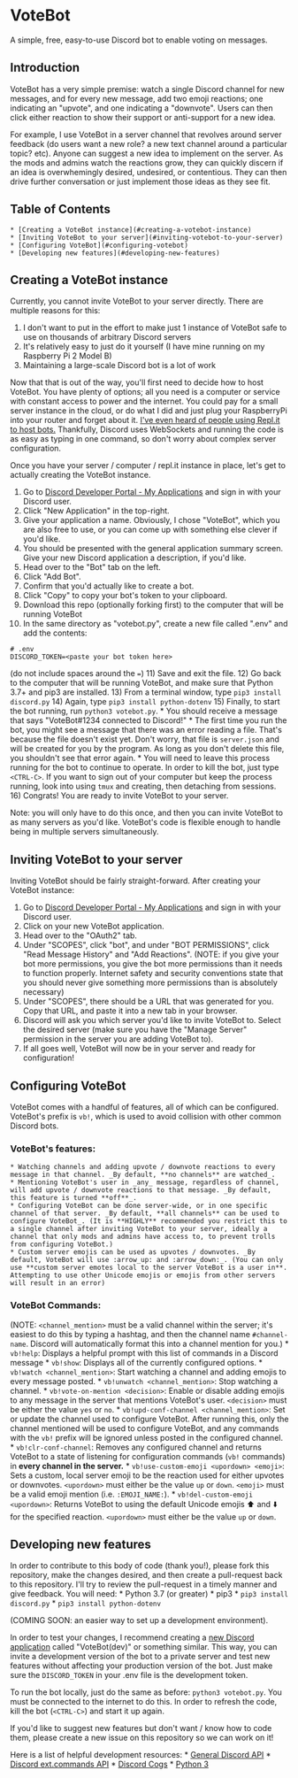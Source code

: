 # VoteBot
A simple, free, easy-to-use Discord bot to enable voting on messages.

## Introduction
VoteBot has a very simple premise: watch a single Discord channel for new messages, and for every new message, add two emoji reactions; one indicating an "upvote", and one indicating a "downvote". Users can then click either reaction to show their support or anti-support for a new idea. 

For example, I use VoteBot in a server channel that revolves around server feedback (do users want a new role? a new text channel around a particular topic? etc). Anyone can suggest a new idea to implement on the server. As the mods and admins watch the reactions grow, they can quickly discern if an idea is overwhemingly desired, undesired, or contentious. They can then drive further conversation or just implement those ideas as they see fit.

## Table of Contents
    * [Creating a VoteBot instance](#creating-a-votebot-instance)
    * [Inviting VoteBot to your server](#inviting-votebot-to-your-server)
    * [Configuring VoteBot](#configuring-votebot)
    * [Developing new features](#developing-new-features)

## Creating a VoteBot instance
Currently, you cannot invite VoteBot to your server directly. There are multiple reasons for this:
1) I don't want to put in the effort to make just 1 instance of VoteBot safe to use on thousands of arbitrary Discord servers
2) It's relatively easy to just do it yourself (I have mine running on my Raspberry Pi 2 Model B)
3) Maintaining a large-scale Discord bot is a lot of work

Now that that is out of the way, you'll first need to decide how to host VoteBot. You have plenty of options; all you need is a computer or service with constant access to power and the internet. You could pay for a small server instance in the cloud, or do what I did and just plug your RaspberryPi into your router and forget about it. [I've even heard of people using Repl.it to host bots.](https://dev.to/fizal619/so-you-want-to-make-a-discord-bot-4f0n) Thankfully, Discord uses WebSockets and running the code is as easy as typing in one command, so don't worry about complex server configuration.

Once you have your server / computer / repl.it instance in place, let's get to actually creating the VoteBot instance.

1) Go to [Discord Developer Portal - My Applications](https://discord.com/developers/applications) and sign in with your Discord user.
2) Click "New Application" in the top-right.
3) Give your application a name. Obviously, I chose "VoteBot", which you are also free to use, or you can come up with something else clever if you'd like.
4) You should be presented with the general application summary screen. Give your new Discord application a description, if you'd like. 
5) Head over to the "Bot" tab on the left.
6) Click "Add Bot".
7) Confirm that you'd actually like to create a bot.
8) Click "Copy" to copy your bot's token to your clipboard.
9) Download this repo (optionally forking first) to the computer that will be running VoteBot
10) In the same directory as "votebot.py", create a new file called ".env" and add the contents:
```
# .env
DISCORD_TOKEN=<paste your bot token here>
```
(do not include spaces around the `=`)
11) Save and exit the file.
12) Go back to the computer that will be running VoteBot, and make sure that Python 3.7+ and pip3 are installed.
13) From a terminal window, type `pip3 install discord.py`
14) Again, type `pip3 install python-dotenv`
15) Finally, to start the bot running, run `python3 votebot.py`.
    * You should receive a message that says "VoteBot#1234 connected to Discord!"
    * The first time you run the bot, you might see a message that there was an error reading a file. That's because the file doesn't exist yet. Don't worry, that file is `server.json` and will be created for you by the program. As long as you don't delete this file, you shouldn't see that error again.
    * You will need to leave this process running for the bot to continue to operate. In order to kill the bot, just type `<CTRL-C>`. If you want to sign out of your computer but keep the process running, look into using `tmux` and creating, then detaching from sessions.
16) Congrats! You are ready to invite VoteBot to your server.

Note: you will only have to do this once, and then you can invite VoteBot to as many servers as you'd like. VoteBot's code is flexible enough to handle being in multiple servers simultaneously.

## Inviting VoteBot to your server
Inviting VoteBot should be fairly straight-forward. After creating your VoteBot instance:
1) Go to [Discord Developer Portal - My Applications](https://discord.com/developers/applications) and sign in with your Discord user.
2) Click on your new VoteBot application.
3) Head over to the "OAuth2" tab.
4) Under "SCOPES", click "bot", and under "BOT PERMISSIONS", click "Read Message History" and "Add Reactions". (NOTE: if you give your bot more permissions, you give the bot more permissions than it needs to function properly. Internet safety and security conventions state that you should never give something more permissions than is absolutely necessary)
5) Under "SCOPES", there should be a URL that was generated for you. Copy that URL, and paste it into a new tab in your browser.
6) Discord will ask you which server you'd like to invite VoteBot to. Select the desired server (make sure you have the "Manage Server" permission in the server you are adding VoteBot to).
7) If all goes well, VoteBot will now be in your server and ready for configuration!

## Configuring VoteBot
VoteBot comes with a handful of features, all of which can be configured. VoteBot's prefix is `vb!`, which is used to avoid collision with other common Discord bots.

### VoteBot's features:
    * Watching channels and adding upvote / downvote reactions to every message in that channel. _By default, **no channels** are watched_.
    * Mentioning VoteBot's user in _any_ message, regardless of channel, will add upvote / downvote reactions to that message. _By default, this feature is turned **off**_.
    * Configuring VoteBot can be done server-wide, or in one specific channel of that server. _By default, **all channels** can be used to configure VoteBot_. (It is **HIGHLY** recommended you restrict this to a single channel after inviting VoteBot to your server, ideally a channel that only mods and admins have access to, to prevent trolls from configuring VoteBot.)
    * Custom server emojis can be used as upvotes / downvotes. _By default, VoteBot will use :arrow_up: and :arrow_down:_. (You can only use **custom server emotes local to the server VoteBot is a user in**. Attempting to use other Unicode emojis or emojis from other servers will result in an error)

### VoteBot Commands:
(NOTE: `<channel_mention>` must be a valid channel within the server; it's easiest to do this by typing a hashtag, and then the channel name `#channel-name`. Discord will automatically format this into a channel mention for you.)
    * `vb!help`: Displays a helpful prompt with this list of commands in a Discord message
    * `vb!show`: Displays all of the currently configured options.
    * `vb!watch <channel_mention>`: Start watching a channel and adding emojis to every message posted. 
    * `vb!unwatch <channel_mention>`: Stop watching a channel.
    * `vb!vote-on-mention <decision>`: Enable or disable adding emojis to any message in the server that mentions VoteBot's user. `<decision>` must be either the value `yes` or `no`.
    * `vb!upd-conf-channel <channel_mention>`: Set or update the channel used to configure VoteBot. After running this, only the channel mentioned will be used to configure VoteBot, and any commands with the `vb!` prefix will be ignored unless posted in the configured channel.
    * `vb!clr-conf-channel`: Removes any configured channel and returns VoteBot to a state of listening for configuration commands (`vb!` commands) in **every channel in the server.**
    * `vb!use-custom-emoji <upordown> <emoji>`: Sets a custom, local server emoji to be the reaction used for either upvotes or downvotes. `<upordown>` must either be the value `up` or `down`. `<emoji>` must be a valid emoji mention (i.e. `:EMOJI_NAME:`).
    * `vb!del-custom-emoji <upordown>`: Returns VoteBot to using the default Unicode emojis :arrow_up: and :arrow_down: for the specified reaction. `<upordown>` must either be the value `up` or `down`.

## Developing new features
In order to contribute to this body of code (thank you!), please fork this repository, make the changes desired, and then create a pull-request back to this repository. I'll try to review the pull-request in a timely manner and give feedback. You will need:
    * Python 3.7 (or greater)
    * pip3
    * `pip3 install discord.py`
    * `pip3 install python-dotenv`

(COMING SOON: an easier way to set up a development environment).

In order to test your changes, I recommend creating a [new Discord application](#creating-a-votebot-instance) called "VoteBot(dev)" or something similar. This way, you can invite a development version of the bot to a private server and test new features without affecting your production version of the bot. Just make sure the `DISCORD_TOKEN` in your .env file is the development token.

To run the bot locally, just do the same as before: `python3 votebot.py`. You must be connected to the internet to do this. In order to refresh the code, kill the bot (`<CTRL-C>`) and start it up again.

If you'd like to suggest new features but don't want / know how to code them, please create a new issue on this repository so we can work on it!

Here is a list of helpful development resources:
    * [General Discord API](https://discordpy.readthedocs.io/en/stable/api.html)
    * [Discord ext.commands API](https://discordpy.readthedocs.io/en/stable/ext/commands/api.html)
    * [Discord Cogs](https://discordpy.readthedocs.io/en/stable/ext/commands/cogs.html)
    * [Python 3](https://docs.python.org/3/library/)
